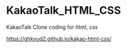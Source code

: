 # KakaoTalk_HTML_CSS

KakaoTalk Clone coding for html, css

https://ghkvud2.github.io/kakao-html-css/

